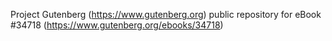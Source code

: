 Project Gutenberg (https://www.gutenberg.org) public repository for eBook #34718 (https://www.gutenberg.org/ebooks/34718)
